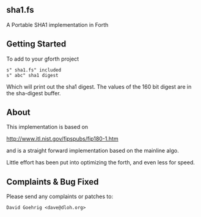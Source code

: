 sha1.fs
-----------

A Portable SHA1 implementation in Forth


Getting Started
---------------

To add to your gforth project

	s" sha1.fs" included
	s" abc" sha1 digest

Which will print out the sha1 digest.  The values of the 160 bit digest are
in the sha-digest buffer.


About
-----

This implementation is based on 

http://www.itl.nist.gov/fipspubs/fip180-1.htm

and is a straight forward implementation based on the mainline algo.

Little effort has been put into optimizing the forth, and even less for speed.

Complaints & Bug Fixed
----------------------

Please send any complaints or patches to:

	David Goehrig <dave@dloh.org>
